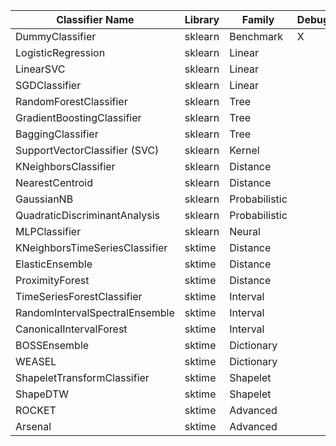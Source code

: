 | Classifier Name                | Library | Family        | Debug | Fast | Paper | sklearn | sktime | Full |
|--------------------------------|---------|---------------|-------|------|-------|---------|--------|------|
| DummyClassifier                | sklearn | Benchmark     |   X   |      |   X   |    X    |        |   X  |
| LogisticRegression             | sklearn | Linear        |       |   X  |       |    X    |        |   X  |
| LinearSVC                      | sklearn | Linear        |       |      |       |    X    |        |   X  |
| SGDClassifier                  | sklearn | Linear        |       |      |       |    X    |        |   X  |
| RandomForestClassifier         | sklearn | Tree          |       |      |   X   |    X    |        |   X  |
| GradientBoostingClassifier     | sklearn | Tree          |       |      |       |    X    |        |   X  |
| BaggingClassifier              | sklearn | Tree          |       |      |       |    X    |        |   X  |
| SupportVectorClassifier (SVC)  | sklearn | Kernel        |       |      |   X   |    X    |        |   X  |
| KNeighborsClassifier           | sklearn | Distance      |       |      |       |    X    |        |   X  |
| NearestCentroid                | sklearn | Distance      |       |      |       |    X    |        |   X  |
| GaussianNB                     | sklearn | Probabilistic |       |      |       |    X    |        |   X  |
| QuadraticDiscriminantAnalysis  | sklearn | Probabilistic |       |      |       |    X    |        |   X  |
| MLPClassifier                  | sklearn | Neural        |       |      |       |    X    |        |   X  |
| KNeighborsTimeSeriesClassifier | sktime  | Distance      |       |   X  |       |         |    X   |   X  |
| ElasticEnsemble                | sktime  | Distance      |       |      |       |         |    X   |   X  |
| ProximityForest                | sktime  | Distance      |       |      |       |         |    X   |   X  |
| TimeSeriesForestClassifier     | sktime  | Interval      |       |      |   X   |         |    X   |   X  |
| RandomIntervalSpectralEnsemble | sktime  | Interval      |       |      |       |         |    X   |   X  |
| CanonicalIntervalForest        | sktime  | Interval      |       |      |       |         |    X   |   X  |
| BOSSEnsemble                   | sktime  | Dictionary    |       |      |       |         |    X   |   X  |
| WEASEL                         | sktime  | Dictionary    |       |      |       |         |    X   |   X  |
| ShapeletTransformClassifier    | sktime  | Shapelet      |       |      |   X   |         |    X   |   X  |
| ShapeDTW                       | sktime  | Shapelet      |       |      |       |         |    X   |   X  |
| ROCKET                         | sktime  | Advanced      |       |      |       |         |    X   |   X  |
| Arsenal                        | sktime  | Advanced      |       |      |       |         |    X   |   X  |